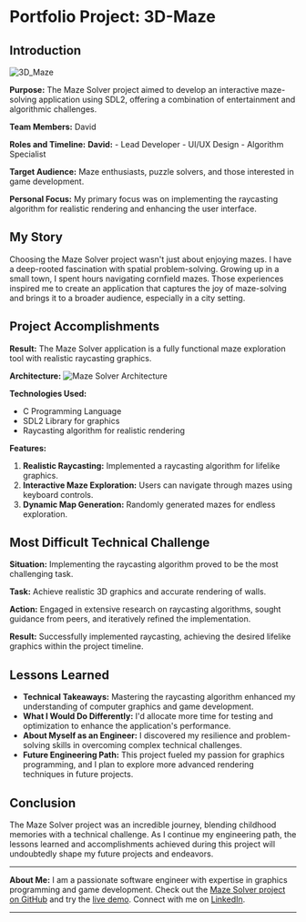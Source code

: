 # Portfolio Project: 3D-Maze

## Introduction

![3D_Maze](path/to/your/banner-image.png)

**Purpose:** The Maze Solver project aimed to develop an interactive maze-solving application using SDL2, offering a combination of entertainment and algorithmic challenges.

**Team Members:** David

**Roles and Timeline:**
**David:**
              - Lead Developer
              - UI/UX Design
              - Algorithm Specialist

**Target Audience:** Maze enthusiasts, puzzle solvers, and those interested in game development.

**Personal Focus:** My primary focus was on implementing the raycasting algorithm for realistic rendering and enhancing the user interface.

## My Story

Choosing the Maze Solver project wasn't just about enjoying mazes. I have a deep-rooted fascination with spatial problem-solving. Growing up in a small town, I spent hours navigating cornfield mazes. Those experiences inspired me to create an application that captures the joy of maze-solving and brings it to a broader audience, especially in a city setting.

## Project Accomplishments

**Result:** The Maze Solver application is a fully functional maze exploration tool with realistic raycasting graphics.

**Architecture:**
![Maze Solver Architecture](path/to/your/architecture-diagram.png)

**Technologies Used:**
- C Programming Language
- SDL2 Library for graphics
- Raycasting algorithm for realistic rendering

**Features:**
1. **Realistic Raycasting:** Implemented a raycasting algorithm for lifelike graphics.
2. **Interactive Maze Exploration:** Users can navigate through mazes using keyboard controls.
3. **Dynamic Map Generation:** Randomly generated mazes for endless exploration.

## Most Difficult Technical Challenge

**Situation:** Implementing the raycasting algorithm proved to be the most challenging task.

**Task:** Achieve realistic 3D graphics and accurate rendering of walls.

**Action:** Engaged in extensive research on raycasting algorithms, sought guidance from peers, and iteratively refined the implementation.

**Result:** Successfully implemented raycasting, achieving the desired lifelike graphics within the project timeline.

## Lessons Learned

- **Technical Takeaways:** Mastering the raycasting algorithm enhanced my understanding of computer graphics and game development.
- **What I Would Do Differently:** I'd allocate more time for testing and optimization to enhance the application's performance.
- **About Myself as an Engineer:** I discovered my resilience and problem-solving skills in overcoming complex technical challenges.
- **Future Engineering Path:** This project fueled my passion for graphics programming, and I plan to explore more advanced rendering techniques in future projects.

## Conclusion

The Maze Solver project was an incredible journey, blending childhood memories with a technical challenge. As I continue my engineering path, the lessons learned and accomplishments achieved during this project will undoubtedly shape my future projects and endeavors.

---

**About Me:**
I am a passionate software engineer with expertise in graphics programming and game development. Check out the [Maze Solver project on GitHub](link/to/your/github-repo) and try the [live demo](link/to/your/deployed-project). Connect with me on [LinkedIn](link/to/your/linkedin-profile).

---

